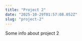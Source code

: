 ```yaml
---
title: "Project 2"
date: "2025-10-29T01:57:08.052Z"
slug: "project-2"
---
```



Some info about project 2

